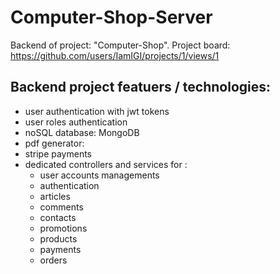 # Computer-Shop-Server
Backend of project: "Computer-Shop". Project board: https://github.com/users/IamIGI/projects/1/views/1

## Backend project  featuers / technologies:
- user authentication with jwt tokens
- user roles authentication
- noSQL database: MongoDB
- pdf generator:
- stripe payments
- dedicated controllers and services for :
  - user accounts managements
  - authentication
  - articles
  - comments
  - contacts
  - promotions
  - products
  - payments
  - orders
  
